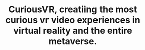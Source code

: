 ---
title: CuriousVR, creatiing the most curious vr video experiences in virtual reality and the entire metaverse.
metaDescription: CuriousVR is the most curious vr website this side of reality.
---